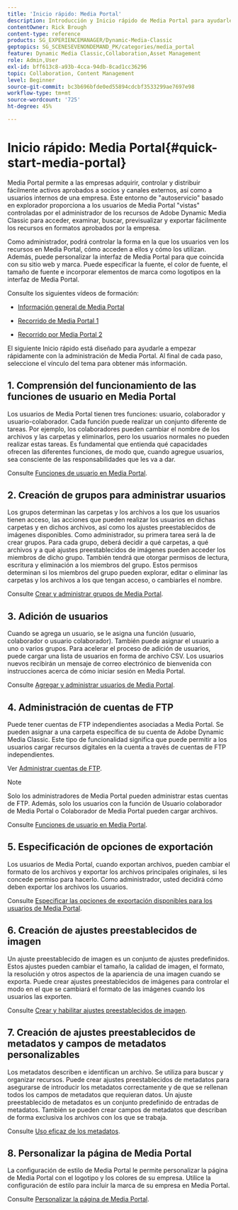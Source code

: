 ```yaml
---
title: 'Inicio rápido: Media Portal'
description: Introducción y Inicio rápido de Media Portal para ayudarle a ponerse en marcha rápidamente con las técnicas y la administración de Media Portal en Adobe Dynamic Media Classic.
contentOwner: Rick Brough
content-type: reference
products: SG_EXPERIENCEMANAGER/Dynamic-Media-Classic
geptopics: SG_SCENESEVENONDEMAND_PK/categories/media_portal
feature: Dynamic Media Classic,Collaboration,Asset Management
role: Admin,User
exl-id: bff613c8-a93b-4cca-94db-8cad1cc36296
topic: Collaboration, Content Management
level: Beginner
source-git-commit: bc3b696bfde0ed55894cdcbf3533299ae7697e98
workflow-type: tm+mt
source-wordcount: '725'
ht-degree: 45%

---
```


# Inicio rápido: Media Portal{#quick-start-media-portal}

Media Portal permite a las empresas adquirir, controlar y distribuir fácilmente activos aprobados a socios y canales externos, así como a usuarios internos de una empresa. Este entorno de &quot;autoservicio&quot; basado en explorador proporciona a los usuarios de Media Portal &quot;vistas&quot; controladas por el administrador de los recursos de Adobe Dynamic Media Classic para acceder, examinar, buscar, previsualizar y exportar fácilmente los recursos en formatos aprobados por la empresa.

Como administrador, podrá controlar la forma en la que los usuarios ven los recursos en Media Portal, cómo acceden a ellos y cómo los utilizan. Además, puede personalizar la interfaz de Media Portal para que coincida con su sitio web y marca. Puede especificar la fuente, el color de fuente, el tamaño de fuente e incorporar elementos de marca como logotipos en la interfaz de Media Portal.

Consulte los siguientes vídeos de formación:

* [Información general de Media Portal](https://s7d5.scene7.com/s7viewers/html5/VideoViewer.html?videoserverurl=https://s7d5.scene7.com/is/content/&emailurl=https://s7d5.scene7.com/s7/emailFriend&serverUrl=https://s7d5.scene7.com/is/image/&config=Scene7SharedAssets/Universal_HTML5_Video&contenturl=https://s7d5.scene7.com/skins/&asset=S7tutorials/544_mp_overview1_converted%20renamed_Done-AVS)

* [Recorrido de Media Portal 1](https://s7d5.scene7.com/s7viewers/html5/VideoViewer.html?videoserverurl=https://s7d5.scene7.com/is/content/&emailurl=https://s7d5.scene7.com/s7/emailFriend&serverUrl=https://s7d5.scene7.com/is/image/&config=Scene7SharedAssets/Universal_HTML5_Video&contenturl=https://s7d5.scene7.com/skins/&asset=S7tutorials/545_mp_tour1_user_converted%20renamed_Done-AVS)

* [Recorrido por Media Portal 2](https://s7d5.scene7.com/s7viewers/html5/VideoViewer.html?videoserverurl=https://s7d5.scene7.com/is/content/&emailurl=https://s7d5.scene7.com/s7/emailFriend&serverUrl=https://s7d5.scene7.com/is/image/&config=Scene7SharedAssets/Universal_HTML5_Video&contenturl=https://s7d5.scene7.com/skins/&asset=S7tutorials/546_mp_tour2_admin_converted%20renamed_Done-AVS)

El siguiente Inicio rápido está diseñado para ayudarle a empezar rápidamente con la administración de Media Portal. Al final de cada paso, seleccione el vínculo del tema para obtener más información.

## &#x200B;1. Comprensión del funcionamiento de las funciones de usuario en Media Portal

Los usuarios de Media Portal tienen tres funciones: usuario, colaborador y usuario-colaborador. Cada función puede realizar un conjunto diferente de tareas. Por ejemplo, los colaboradores pueden cambiar el nombre de los archivos y las carpetas y eliminarlos, pero los usuarios normales no pueden realizar estas tareas. Es fundamental que entienda qué capacidades ofrecen las diferentes funciones, de modo que, cuando agregue usuarios, sea consciente de las responsabilidades que les va a dar.

Consulte [Funciones de usuario en Media Portal](media-portal-user-roles.md#media_portal_user_roles).

## &#x200B;2. Creación de grupos para administrar usuarios

Los grupos determinan las carpetas y los archivos a los que los usuarios tienen acceso, las acciones que pueden realizar los usuarios en dichas carpetas y en dichos archivos, así como los ajustes preestablecidos de imágenes disponibles. Como administrador, su primera tarea será la de crear grupos. Para cada grupo, deberá decidir a qué carpetas, a qué archivos y a qué ajustes preestablecidos de imágenes pueden acceder los miembros de dicho grupo. También tendrá que otorgar permisos de lectura, escritura y eliminación a los miembros del grupo. Estos permisos determinan si los miembros del grupo pueden explorar, editar o eliminar las carpetas y los archivos a los que tengan acceso, o cambiarles el nombre.

Consulte [Crear y administrar grupos de Media Portal](creating-media-portal-groups.md#creating_and_managing_media_portal_groups).

## &#x200B;3. Adición de usuarios

Cuando se agrega un usuario, se le asigna una función (usuario, colaborador o usuario colaborador). También puede asignar el usuario a uno o varios grupos. Para acelerar el proceso de adición de usuarios, puede cargar una lista de usuarios en forma de archivo CSV. Los usuarios nuevos recibirán un mensaje de correo electrónico de bienvenida con instrucciones acerca de cómo iniciar sesión en Media Portal.

Consulte [Agregar y administrar usuarios de Media Portal](adding-media-portal-users.md#adding_and_managing_media_portal_users).

## &#x200B;4. Administración de cuentas de FTP

Puede tener cuentas de FTP independientes asociadas a Media Portal. Se pueden asignar a una carpeta específica de su cuenta de Adobe Dynamic Media Classic. Este tipo de funcionalidad significa que puede permitir a los usuarios cargar recursos digitales en la cuenta a través de cuentas de FTP independientes.

Ver [Administrar cuentas de FTP](ftp-accounts.md#managing_ftp_accounts).

>[!NOTE]
>
>Solo los administradores de Media Portal pueden administrar estas cuentas de FTP. Además, solo los usuarios con la función de Usuario colaborador de Media Portal o Colaborador de Media Portal pueden cargar archivos.

Consulte [Funciones de usuario en Media Portal](media-portal-user-roles.md#media_portal_user_roles).

## &#x200B;5. Especificación de opciones de exportación

Los usuarios de Media Portal, cuando exportan archivos, pueden cambiar el formato de los archivos y exportar los archivos principales originales, si les concede permiso para hacerlo. Como administrador, usted decidirá cómo deben exportar los archivos los usuarios. 

Consulte [Especificar las opciones de exportación disponibles para los usuarios de Media Portal](specifying-export-options-available-media.md#specifying_export_options_available_to_media_portal_users).

## &#x200B;6. Creación de ajustes preestablecidos de imagen

Un ajuste preestablecido de imagen es un conjunto de ajustes predefinidos. Estos ajustes pueden cambiar el tamaño, la calidad de imagen, el formato, la resolución y otros aspectos de la apariencia de una imagen cuando se exporta. Puede crear ajustes preestablecidos de imágenes para controlar el modo en el que se cambiará el formato de las imágenes cuando los usuarios las exporten. 

Consulte [Crear y habilitar ajustes preestablecidos de imagen](creating-enabling-image-presets.md#creating_and_enabling_image_presets).

## &#x200B;7. Creación de ajustes preestablecidos de metadatos y campos de metadatos personalizables

Los metadatos describen e identifican un archivo. Se utiliza para buscar y organizar recursos. Puede crear ajustes preestablecidos de metadatos para asegurarse de introducir los metadatos correctamente y de que se rellenan todos los campos de metadatos que requieran datos. Un ajuste preestablecido de metadatos es un conjunto predefinido de entradas de metadatos. También se pueden crear campos de metadatos que describan de forma exclusiva los archivos con los que se trabaja. 

Consulte [Uso eficaz de los metadatos](making-efficient-metadata.md#making_more_efficient_use_of_metadata).

## &#x200B;8. Personalizar la página de Media Portal

La configuración de estilo de Media Portal le permite personalizar la página de Media Portal con el logotipo y los colores de su empresa. Utilice la configuración de estilo para incluir la marca de su empresa en Media Portal.

Consulte [Personalizar la página de Media Portal](customizing-media-portal-screen.md#customizing_the_media_portal_screen).
